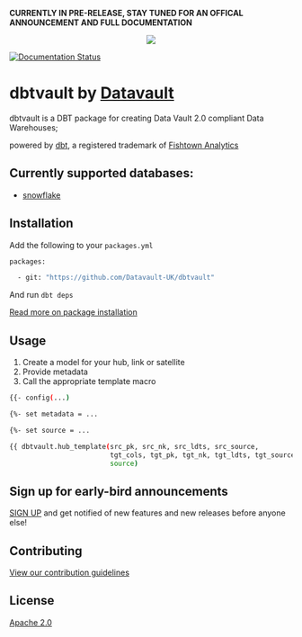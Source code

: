 **CURRENTLY IN PRE-RELEASE, STAY TUNED FOR AN OFFICAL ANNOUNCEMENT AND FULL DOCUMENTATION**

<p align="center">
  <img src="https://user-images.githubusercontent.com/25080503/65772647-89525700-e132-11e9-80ff-12ad30a25466.png">
</p>

[![Documentation Status](https://readthedocs.org/projects/dbtvault/badge/?version=latest)](https://dbtvault.readthedocs.io/en/latest/?badge=latest)

# dbtvault by [Datavault](https://www.data-vault.co.uk)

dbtvault is a DBT package for creating Data Vault 2.0 compliant Data Warehouses; 

powered by [dbt](https://www.getdbt.com/), a registered trademark of [Fishtown Analytics](https://www.fishtownanalytics.com/)

## Currently supported databases:

- [snowflake](https://www.snowflake.com/about/)

## Installation

Add the following to your ```packages.yml```


```bash
packages:

  - git: "https://github.com/Datavault-UK/dbtvault"
```
And run 
```dbt deps```

[Read more on package installation](https://docs.getdbt.com/docs/package-management)

## Usage

1. Create a model for your hub, link or satellite
2. Provide metadata
3. Call the appropriate template macro

```bash
{{- config(...)                                                           -}}

{%- set metadata = ...                                                    -%}

{%- set source = ...                                                      -%}

{{ dbtvault.hub_template(src_pk, src_nk, src_ldts, src_source,
                         tgt_cols, tgt_pk, tgt_nk, tgt_ldts, tgt_source,
                         source)                                           }}
```

## Sign up for early-bird announcements 

[SIGN UP](https://www.data-vault.co.uk/dbtvault/) and get notified of new features and new releases 
before anyone else!

## Contributing
[View our contribution guidelines](CONTRIBUTING.md)

## License
[Apache 2.0](LICENSE.md)
